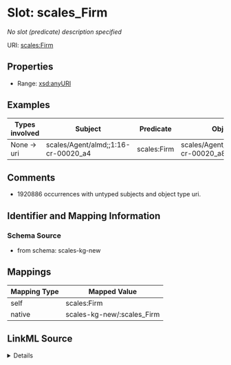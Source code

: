 

# Slot: scales_Firm


_No slot (predicate) description specified_





URI: [scales:Firm](http://schemas.scales-okn.org/rdf/scales#Firm)



<!-- no inheritance hierarchy -->








## Properties

* Range: [xsd:anyURI](xsd:anyURI)






## Examples

| Types involved | Subject | Predicate | Object |
| --- | --- | --- | --- |
| None → uri | scales/Agent/almd;;1:16-cr-00020_a4 | scales:Firm | scales/Agent/almd;;1:16-cr-00020_a8 |


## Comments

* 1920886 occurrences with untyped subjects and object type uri.

## Identifier and Mapping Information







### Schema Source


* from schema: scales-kg-new




## Mappings

| Mapping Type | Mapped Value |
| ---  | ---  |
| self | scales:Firm |
| native | scales-kg-new/:scales_Firm |




## LinkML Source

<details>

```yaml
name: scales_Firm
description: No slot (predicate) description specified
comments:
- 1920886 occurrences with untyped subjects and object type uri.
examples:
- description: None → uri
  object:
    example_object: scales/Agent/almd;;1:16-cr-00020_a8
    example_object_type: uri
    example_predicate: scales:Firm
    example_subject: scales/Agent/almd;;1:16-cr-00020_a4
    example_subject_type: None
from_schema: scales-kg-new
rank: 1000
slot_uri: scales:Firm
alias: scales_Firm
range: uri

```
</details>
